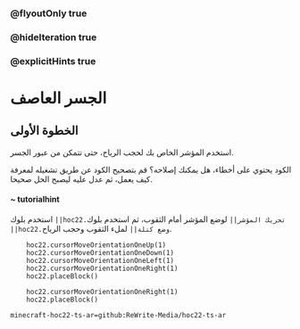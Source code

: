 ### @flyoutOnly true
### @hideIteration true
### @explicitHints true


# الجسر العاصف

## الخطوة الأولى
استخدم المؤشر الخاص بك لحجب الرياح، حتى تتمكن من عبور الجسر.

الكود يحتوي على أخطاء، هل يمكنك إصلاحه؟ قم بتصحيح الكود عن طريق تشغيله لمعرفة كيف يعمل، ثم عدل عليه ليصبح الحل صحيحا.

#### ~ tutorialhint 
استخدم بلوك ``||hoc22.تحريك المؤشر||`` لوضع المؤشر أمام الثقوب، ثم استخدم بلوك ``||hoc22.وضع كتلة||``  لملء الثقوب وحجب الرياح.


```ghost
    hoc22.cursorMoveOrientationOneUp(1)
    hoc22.cursorMoveOrientationOneDown(1)
    hoc22.cursorMoveOrientationOneLeft(1)
    hoc22.cursorMoveOrientationOneRight(1)
    hoc22.placeBlock()
```
```template
    hoc22.cursorMoveOrientationOneRight(1)   
    hoc22.placeBlock()
```
```package
minecraft-hoc22-ts-ar=github:ReWrite-Media/hoc22-ts-ar
```